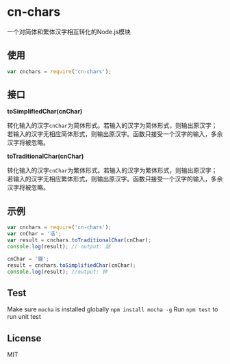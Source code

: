 ﻿cn-chars
========

一个对简体和繁体汉字相互转化的Node.js模块

## 使用
```javascript
var cnchars = require('cn-chars');
```
## 接口
**toSimplifiedChar(cnChar)**

转化输入的汉字`cnChar`为简体形式。若输入的汉字为简体形式，则输出原汉字；若输入的汉字无相应简体形式，则输出原汉字。函数只接受一个汉字的输入，多余汉字将被忽略。

**toTraditionalChar(cnChar)**

转化输入的汉字`cnChar`为繁体形式。若输入的汉字为繁体形式，则输出原汉字；若输入的汉字无相应繁体形式，则输出原汉字。函数只接受一个汉字的输入，多余汉字将被忽略。
## 示例
```javascript
var cnchars = require('cn-chars');
var cnChar = '话';
var result = cnchars.toTraditionalChar(cnChar);
console.log(result); // output: 話

cnChar = '鐘';
result = cnchars.toSimplifiedChar(cnChar);
console.log(result); //output: 钟
```

## Test
Make sure `mocha` is installed globally
``
npm install mocha -g
``
Run `npm test` to run unit test

## License
MIT
